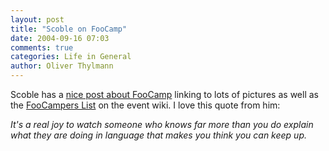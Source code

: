 ```yaml
---
layout: post
title: "Scoble on FooCamp"
date: 2004-09-16 07:03
comments: true
categories: Life in General
author: Oliver Thylmann
---
```



Scoble has a [nice post about FooCamp](http://radio.weblogs.com/0001011/2004/09/15.html#a8210) linking to lots of pictures as well as the [FooCampers List](http://wiki.oreillynet.com/foocamp04/index.cgi?FooCampers) on the event wiki. I love this quote from him:

*It's a real joy to watch someone who knows far more than you do explain what they are doing in language that makes you think you can keep up.*


